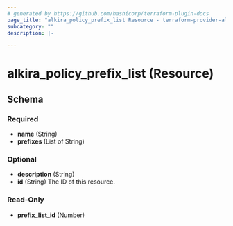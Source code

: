 ```yaml
---
# generated by https://github.com/hashicorp/terraform-plugin-docs
page_title: "alkira_policy_prefix_list Resource - terraform-provider-alkira"
subcategory: ""
description: |-
  
---
```


# alkira_policy_prefix_list (Resource)





<!-- schema generated by tfplugindocs -->
## Schema

### Required

- **name** (String)
- **prefixes** (List of String)

### Optional

- **description** (String)
- **id** (String) The ID of this resource.

### Read-Only

- **prefix_list_id** (Number)


